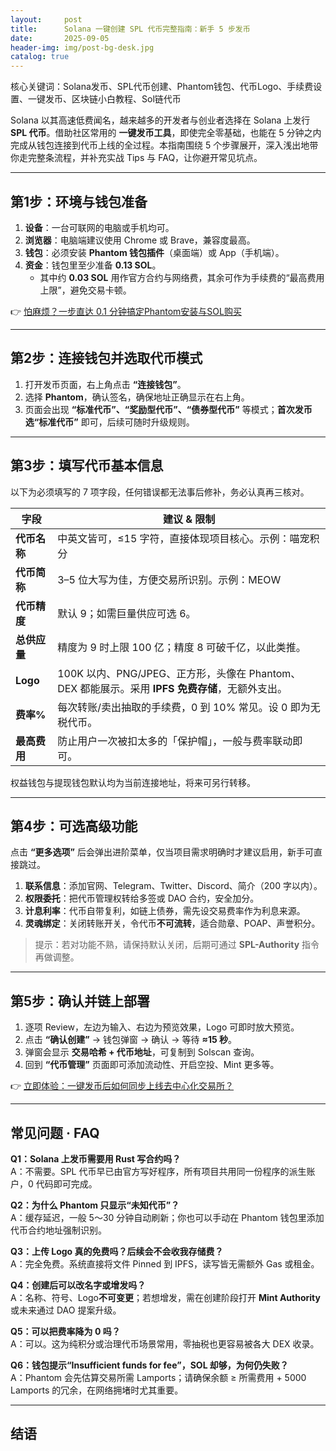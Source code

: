 ```yaml
---
layout:     post
title:      Solana 一键创建 SPL 代币完整指南：新手 5 步发币
date:       2025-09-05
header-img: img/post-bg-desk.jpg
catalog: true
---
```


核心关键词：Solana发币、SPL代币创建、Phantom钱包、代币Logo、手续费设置、一键发币、区块链小白教程、Sol链代币

Solana 以其高速低费闻名，越来越多的开发者与创业者选择在 Solana 上发行 **SPL 代币**。借助社区常用的 **一键发币工具**，即使完全零基础，也能在 5 分钟之内完成从钱包连接到代币上线的全过程。本指南围绕 5 个步骤展开，深入浅出地带你走完整条流程，并补充实战 Tips 与 FAQ，让你避开常见坑点。

---

## 第1步：环境与钱包准备

1. **设备**：一台可联网的电脑或手机均可。  
2. **浏览器**：电脑端建议使用 Chrome 或 Brave，兼容度最高。  
3. **钱包**：必须安装 **Phantom 钱包插件**（桌面端）或 App（手机端）。  
4. **资金**：钱包里至少准备 **0.13 SOL**。  
   - 其中约 **0.03 SOL** 用作官方合约与网络费，其余可作为手续费的“最高费用上限”，避免交易卡顿。

👉 [怕麻烦？一步直达 0.1 分钟搞定Phantom安装与SOL购买](https://okxdog.com/)

---

## 第2步：连接钱包并选取代币模式

1. 打开发币页面，右上角点击 **“连接钱包”**。  
2. 选择 **Phantom**，确认签名，确保地址正确显示在右上角。  
3. 页面会出现 **“标准代币”、“奖励型代币”、“债券型代币”** 等模式；**首次发币选“标准代币”** 即可，后续可随时升级规则。

---

## 第3步：填写代币基本信息

以下为必须填写的 7 项字段，任何错误都无法事后修补，务必认真再三核对。

| 字段 | 建议 & 限制 |
|------|-------------|
| **代币名称** | 中英文皆可，≤15 字符，直接体现项目核心。示例：喵宠积分 |
| **代币简称** | 3–5 位大写为佳，方便交易所识别。示例：MEOW |
| **代币精度** | 默认 9；如需巨量供应可选 6。 |
| **总供应量** | 精度为 9 时上限 100 亿；精度 8 可破千亿，以此类推。 |
| **Logo** | 100K 以内、PNG/JPEG、正方形，头像在 Phantom、DEX 都能展示。采用 **IPFS 免费存储**，无额外支出。 |
| **费率%** | 每次转账/卖出抽取的手续费，0 到 10% 常见。设 0 即为无税代币。 |
| **最高费用** | 防止用户一次被扣太多的「保护帽」，一般与费率联动即可。 |

权益钱包与提现钱包默认均为当前连接地址，将来可另行转移。

---

## 第4步：可选高级功能

点击 **“更多选项”** 后会弹出进阶菜单，仅当项目需求明确时才建议启用，新手可直接跳过。

1. **联系信息**：添加官网、Telegram、Twitter、Discord、简介（200 字以内）。  
2. **权限委托**：把代币管理权转给多签或 DAO 合约，安全加分。  
3. **计息利率**：代币自带复利，如链上债券，需先设交易费率作为利息来源。  
4. **灵魂绑定**：关闭转账开关，令代币**不可流转**，适合勋章、POAP、声誉积分。

> 提示：若对功能不熟，请保持默认关闭，后期可通过 **SPL-Authority** 指令再做调整。

---

## 第5步：确认并链上部署

1. 逐项 Review，左边为输入、右边为预览效果，Logo 可即时放大预览。  
2. 点击 **“确认创建”** → 钱包弹窗 → 确认 -> 等待 **≈15 秒**。  
3. 弹窗会显示 **交易哈希 + 代币地址**，可复制到 Solscan 查询。  
4. 回到 **“代币管理”** 页面即可添加流动性、开启空投、Mint 更多等。

👉 [立即体验：一键发币后如何同步上线去中心化交易所？](https://okxdog.com/)

---

## 常见问题 · FAQ

**Q1：Solana 上发币需要用 Rust 写合约吗？**  
A：不需要。SPL 代币早已由官方写好程序，所有项目共用同一份程序的派生账户，0 代码即可完成。

**Q2：为什么 Phantom 只显示“未知代币”？**  
A：缓存延迟，一般 5～30 分钟自动刷新；你也可以手动在 Phantom 钱包里添加代币合约地址强制识别。

**Q3：上传 Logo 真的免费吗？后续会不会收我存储费？**  
A：完全免费。系统直接将文件 Pinned 到 IPFS，读写皆无需额外 Gas 或租金。

**Q4：创建后可以改名字或增发吗？**  
A：名称、符号、Logo**不可变更**；若想增发，需在创建阶段打开 **Mint Authority** 或未来通过 DAO 提案升级。

**Q5：可以把费率降为 0 吗？**  
A：可以。这为纯积分或治理代币场景常用，零抽税也更容易被各大 DEX 收录。

**Q6：钱包提示“Insufficient funds for fee”，SOL 却够，为何仍失败？**  
A：Phantom 会先估算交易所需 Lamports；请确保余额 ≥ 所需费用 + 5000 Lamports 的冗余，在网络拥堵时尤其重要。

---

## 结语